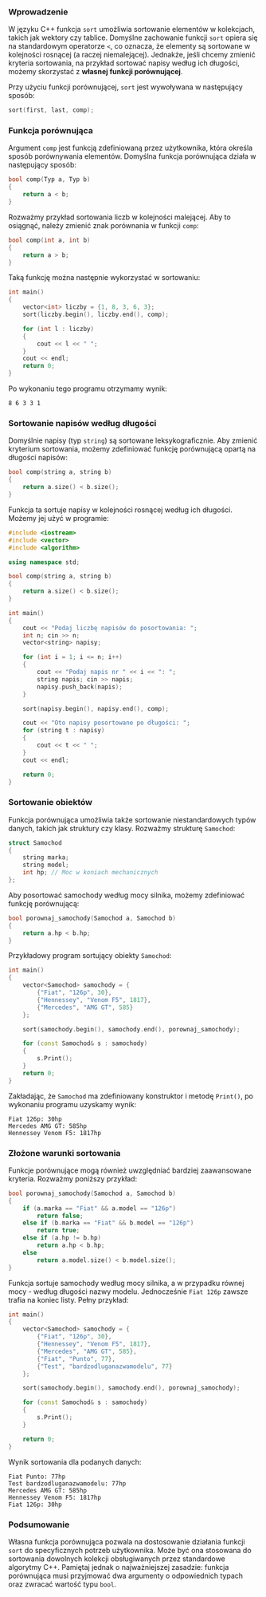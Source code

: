 ### Wprowadzenie

W języku C++ funkcja `sort` umożliwia sortowanie elementów w kolekcjach, takich jak wektory czy tablice. Domyślne zachowanie funkcji `sort` opiera się na standardowym operatorze `<`, co oznacza, że elementy są sortowane w kolejności rosnącej (a raczej niemalejącej). Jednakże, jeśli chcemy zmienić kryteria sortowania, na przykład sortować napisy według ich długości, możemy skorzystać z **własnej funkcji porównującej**.

Przy użyciu funkcji porównującej, `sort` jest wywoływana w następujący sposób:

```cpp
sort(first, last, comp);
```

### Funkcja porównująca

Argument `comp` jest funkcją zdefiniowaną przez użytkownika, która określa sposób porównywania elementów. Domyślna funkcja porównująca działa w następujący sposób:

```cpp
bool comp(Typ a, Typ b)
{
    return a < b;
}
```

Rozważmy przykład sortowania liczb w kolejności malejącej. Aby to osiągnąć, należy zmienić znak porównania w funkcji `comp`:

```cpp
bool comp(int a, int b)
{
    return a > b;
}
```

Taką funkcję można następnie wykorzystać w sortowaniu:

```cpp
int main()
{
    vector<int> liczby = {1, 8, 3, 6, 3};
    sort(liczby.begin(), liczby.end(), comp);

    for (int l : liczby)
    {
        cout << l << " ";
    }
    cout << endl;
    return 0;
}
```

Po wykonaniu tego programu otrzymamy wynik:

```
8 6 3 3 1
```

### Sortowanie napisów według długości

Domyślnie napisy (typ `string`) są sortowane leksykograficznie. Aby zmienić kryterium sortowania, możemy zdefiniować funkcję porównującą opartą na długości napisów:

```cpp
bool comp(string a, string b)
{
    return a.size() < b.size();
}
```

Funkcja ta sortuje napisy w kolejności rosnącej według ich długości. Możemy jej użyć w programie:

```cpp
#include <iostream>
#include <vector>
#include <algorithm>

using namespace std;

bool comp(string a, string b)
{
    return a.size() < b.size();
}

int main()
{
    cout << "Podaj liczbę napisów do posortowania: ";
    int n; cin >> n;
    vector<string> napisy;

    for (int i = 1; i <= n; i++)
    {
        cout << "Podaj napis nr " << i << ": ";
        string napis; cin >> napis;
        napisy.push_back(napis);
    }

    sort(napisy.begin(), napisy.end(), comp);

    cout << "Oto napisy posortowane po długości: ";
    for (string t : napisy)
    {
        cout << t << " ";
    }
    cout << endl;

    return 0;
}
```

### Sortowanie obiektów

Funkcja porównująca umożliwia także sortowanie niestandardowych typów danych, takich jak struktury czy klasy. Rozważmy strukturę `Samochod`:

```cpp
struct Samochod
{
    string marka;
    string model;
    int hp; // Moc w koniach mechanicznych
};
```

Aby posortować samochody według mocy silnika, możemy zdefiniować funkcję porównującą:

```cpp
bool porownaj_samochody(Samochod a, Samochod b)
{
    return a.hp < b.hp;
}
```

Przykładowy program sortujący obiekty `Samochod`:

```cpp
int main()
{
    vector<Samochod> samochody = {
        {"Fiat", "126p", 30},
        {"Hennessey", "Venom F5", 1817},
        {"Mercedes", "AMG GT", 585}
    };

    sort(samochody.begin(), samochody.end(), porownaj_samochody);

    for (const Samochod& s : samochody)
    {
        s.Print();
    }
    return 0;
}
```

Zakładając, że `Samochod` ma zdefiniowany konstruktor i metodę `Print()`, po wykonaniu programu uzyskamy wynik:

```
Fiat 126p: 30hp
Mercedes AMG GT: 585hp
Hennessey Venom F5: 1817hp
```

### Złożone warunki sortowania

Funkcje porównujące mogą również uwzględniać bardziej zaawansowane kryteria. Rozważmy poniższy przykład:

```cpp
bool porownaj_samochody(Samochod a, Samochod b)
{
    if (a.marka == "Fiat" && a.model == "126p")
        return false;
    else if (b.marka == "Fiat" && b.model == "126p")
        return true;
    else if (a.hp != b.hp)
        return a.hp < b.hp;
    else
        return a.model.size() < b.model.size();
}
```

Funkcja sortuje samochody według mocy silnika, a w przypadku równej mocy - według długości nazwy modelu. Jednocześnie `Fiat 126p` zawsze trafia na koniec listy. Pełny przykład:

```cpp
int main()
{
    vector<Samochod> samochody = {
        {"Fiat", "126p", 30},
        {"Hennessey", "Venom F5", 1817},
        {"Mercedes", "AMG GT", 585},
        {"Fiat", "Punto", 77},
        {"Test", "bardzodluganazwamodelu", 77}
    };

    sort(samochody.begin(), samochody.end(), porownaj_samochody);

    for (const Samochod& s : samochody)
    {
        s.Print();
    }

    return 0;
}
```

Wynik sortowania dla podanych danych:

```
Fiat Punto: 77hp
Test bardzodluganazwamodelu: 77hp
Mercedes AMG GT: 585hp
Hennessey Venom F5: 1817hp
Fiat 126p: 30hp
```

### Podsumowanie

Własna funkcja porównująca pozwala na dostosowanie działania funkcji `sort` do specyficznych potrzeb użytkownika. Może być ona stosowana do sortowania dowolnych kolekcji obsługiwanych przez standardowe algorytmy C++. Pamiętaj jednak o najważniejszej zasadzie: funkcja porównująca musi przyjmować dwa argumenty o odpowiednich typach oraz zwracać wartość typu `bool`.
